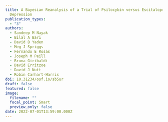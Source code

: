 ```yaml
---
title: A Bayesian Reanalysis of a Trial of Psilocybin versus Escitalopram for
  Depression
publication_types:
  - "3"
authors:
  - Sandeep M Nayak
  - Bilal A Bari
  - David B Yaden
  - Meg J Spriggs
  - Fernando E Rosas
  - Joseph M Peill
  - Bruna Giribaldi
  - David Erritzoe
  - David J Nutt
  - Robin Carhart-Harris
doi: 10.31234/osf.io/sb5ur
draft: false
featured: false
image:
  filename: ""
  focal_point: Smart
  preview_only: false
date: 2022-07-01T13:59:00.000Z
---
```

